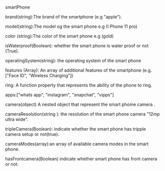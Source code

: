 smartPhone

brand(string):The brand of the smartphone (e.g "apple").

model(string):The model og the smart phone e.g (I Phone 11 pro)

color (string):The color of the smart phone e.g (gold)

isWaterproof(Boolean): whether the smart phone is water proof or not (True).

operatingSystem(string): the operating system of the smart phone

features (Array): An array of additional features of the smartphone (e.g. ["Face ID", "Wireless Charging"])

ring: A function property that represents the ability of the phone to ring.

apps:["whats app", "instagram", "snapchat", "vipps"]

camera(object) A nested object that represent the smart phome camera .

cameraResolution(string ): the resolution of the smart phone camera "12mp ultra wide".

tripleCamera(Boolean): indicate whether the smart phone has tripple camera setup or not(true).

cameraModes(array):an array of available camera modes in the smart phone.

hasFrontcamera(Boolean) indicate whether smart phone has front camera or not.
